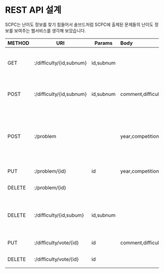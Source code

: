 # REST API 설계

SCPC는 난이도 정보를 찾기 힘들어서 솔브드처럼 SCPC에 출제된 문제들의 난이도 정보를 보여주는 웹서비스를 생각해 보았습니다.



| METHOD | URI                      | Params    | Body                             | Description                                                  |
| ------ | ------------------------ | --------- | :------------------------------- | ------------------------------------------------------------ |
| GET    | :/difficulty/{id,subnum} | id,subnum |                                  | 특정 문제의 특정 서브태스크 난이도 조회                      |
| POST   | :/difficulty/{id,subnum} | id,subnum | comment,difficulty               | 특정 문제의 특정 서브태스크 난이도 투표                      |
| POST   | :/problem                |           | year,competition,num,subcnt,link | 년도,예선본선여부,문제번호,서브태스크 개수,문제url 의 정보를 가지는 문제 추가 |
| PUT    | :/problem/{id}           | id        | year,competition,num,subcnt,link | 특정 문제의 정보를 수정                                      |
| DELETE | :/problem/{id}           |           |                                  | 특정 문제를 삭제                                             |
| DELETE | :/difficulty/{id,subum}  | id,subnum |                                  | 특정 문제의 특정 서브태스크의 난이도투표를 전부 삭제D        |
| PUT    | :/difficulty/vote/{id}   | id        | comment,difficulty               | 특정 투표를 수정                                             |
| DELETE | :/difficulty/vote/{id}   | id        |                                  | 특정 투표를 삭제                                             |

